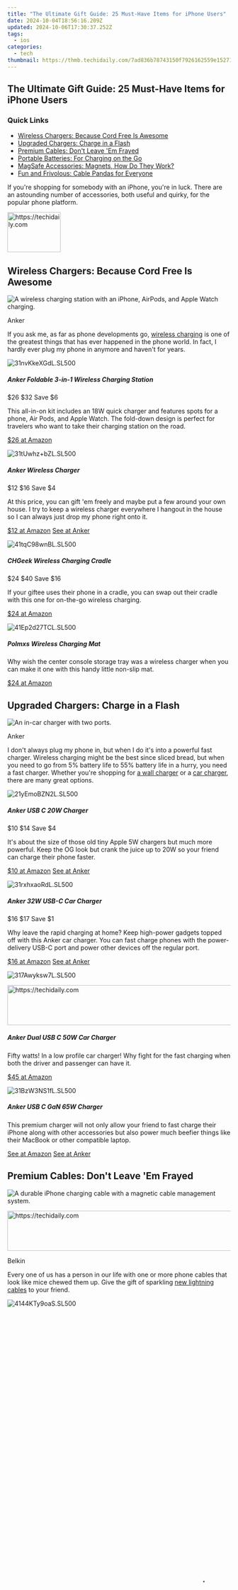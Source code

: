```yaml
---
title: "The Ultimate Gift Guide: 25 Must-Have Items for iPhone Users"
date: 2024-10-04T18:56:16.209Z
updated: 2024-10-06T17:30:37.252Z
tags:
  - ios
categories:
  - tech
thumbnail: https://thmb.techidaily.com/7ad836b78743150f7926162559e15271095acf4f64d610e7943b29ad8777b2c6.jpg
---
```


## The Ultimate Gift Guide: 25 Must-Have Items for iPhone Users

### Quick Links

* [Wireless Chargers: Because Cord Free Is Awesome](https://screen-mirror.techidaily.com/how-to-mirror-apple-iphone-6s-plus-to-mac-drfone-by-drfone-ios/)
* [Upgraded Chargers: Charge in a Flash](https://facebook-video-share.techidaily.com/new-2024-approved-debating-platform-preferences-igtv-versus-youtube-video-sharing/)
* [Premium Cables: Don't Leave 'Em Frayed](https://visual-screen-recording.techidaily.com/2024-approved-from-dream-to-documentation-essential-ways-to-record-your-sims-epic-quests-in-sims-4/)
* [Portable Batteries: For Charging on the Go](https://sound-issues.techidaily.com/reviving-your-rec-room-mic-on-pc-expert-tips-and-fixes-players/)
* [MagSafe Accessories: Magnets, How Do They Work?](https://hardware-tips.techidaily.com/the-tech-scoop-in-depth-reviews-from-toms-equipment-examiner/)
* [Fun and Frivolous: Cable Pandas for Everyone](https://ios-unlock.techidaily.com/unlocking-apple-iphone-15-pro-max-passcode-without-a-computer-by-drfone-ios/)

 If you're shopping for somebody with an iPhone, you're in luck. There are an astounding number of accessories, both useful and quirky, for the popular phone platform.

<!-- affiliate ads begin -->
<a href="https://25home.pxf.io/c/5597632/2148636/16836" target="_top" id="2148636">
  <img src="//a.impactradius-go.com/display-ad/16836-2148636" border="0" alt="https://techidaily.com" width="120" height="90"/>
</a>
<img height="0" width="0" src="https://25home.pxf.io/i/5597632/2148636/16836" style="position:absolute;visibility:hidden;" border="0" />
<!-- affiliate ads end -->

##  Wireless Chargers: Because Cord Free Is Awesome

![A wireless charging station with an iPhone, AirPods, and Apple Watch charging.](https://static1.howtogeekimages.com/wordpress/wp-content/uploads/2022/11/iPhoneGifts8.jpg) 

Anker

 If you ask me, as far as phone developments go, [wireless charging](https://location-social.techidaily.com/in-2024-how-to-fake-snapchat-location-without-jailbreak-on-vivo-y02t-drfone-by-drfone-virtual-android/) is one of the greatest things that has ever happened in the phone world. In fact, I hardly ever plug my phone in anymore and haven't for years.

![31nvKkeXGdL._SL500_](https://static1.howtogeekimages.com/wordpress/wp-content/uploads/2023/06/31nvkkexgdl-_sl500_.jpg) 

#####  Anker Foldable 3-in-1 Wireless Charging Station

$26 $32 Save $6 

This all-in-on kit includes an 18W quick charger and features spots for a phone, Air Pods, and Apple Watch. The fold-down design is perfect for travelers who want to take their charging station on the road.

[$26 at Amazon](https://www.amazon.com/Anker-Foldable-Wireless-Charging-Included/dp/B09KY3QGTK) 

![31tUwhz+bZL._SL500_](https://static1.howtogeekimages.com/wordpress/wp-content/uploads/2023/06/31tuwhz-bzl-_sl500_.jpg) 

#####  Anker Wireless Charger

$12 $16 Save $4 

At this price, you can gift 'em freely and maybe put a few around your own house. I try to keep a wireless charger everywhere I hangout in the house so I can always just drop my phone right onto it.

[$12 at Amazon](https://www.amazon.com/Anker-Wireless-PowerWave-Upgraded-Fast-Charging/dp/B07THHQMHM) [See at Anker](https://shop-links.co/link/?exclusive=1&publisher_slug=itechdaily19598&url=https%3A%2F%2Fus.anker.com%2Fproducts%2Fa2503-1%3Fvariant%3D37438743478422%2522target%253D%2522_blank&ourl=https%3A%2F%2Fus.anker.com%2Fproducts%2Fa2503-1%3Fvariant%3D37438743478422%22target%3D%22_blank) 

![41tqC98wnBL._SL500_](https://static1.howtogeekimages.com/wordpress/wp-content/uploads/2023/06/41tqc98wnbl-_sl500_.jpg) 

#####  CHGeek Wireless Charging Cradle

$24 $40 Save $16 

If your giftee uses their phone in a cradle, you can swap out their cradle with this one for on-the-go wireless charging.

[$24 at Amazon](https://www.amazon.com/Wireless-CHGeek-Charging-Windshield-Dashboard/dp/B08D5XJTJS) 

![41Ep2d27TCL._SL500_](https://static1.howtogeekimages.com/wordpress/wp-content/uploads/2023/06/41ep2d27tcl-_sl500_.jpg) 

#####  Polmxs Wireless Charging Mat

Why wish the center console storage tray was a wireless charger when you can make it one with this handy little non-slip mat.

[$24 at Amazon](https://www.amazon.com/Wireless-Charger-Charging-Station-C3/dp/B07GZZX37F) 

##  Upgraded Chargers: Charge in a Flash

![An in-car charger with two ports.](https://static1.howtogeekimages.com/wordpress/wp-content/uploads/2022/11/iPhoneGifts7.jpg) 

Anker

 I don't always plug my phone in, but when I do it's into a powerful fast charger. Wireless charging might be the best since sliced bread, but when you need to go from 5% battery life to 55% battery life in a hurry, you need a fast charger. Whether you're shopping for [a wall charger](https://some-techniques.techidaily.com/freedom-in-viewing-is-vlc-more-powerful-than-mpc-for-2024/) or a [car charger](https://extra-guidance.techidaily.com/in-2024-milliseconds-and-megabits-deconstructing-20mb-videos/), there are many great options.

![21yEmoBZN2L._SL500_](https://static1.howtogeekimages.com/wordpress/wp-content/uploads/2023/06/21yemobzn2l-_sl500_.jpg) 

#####  Anker USB C 20W Charger

$10 $14 Save $4 

It's about the size of those old tiny Apple 5W chargers but much more powerful. Keep the OG look but crank the juice up to 20W so your friend can charge their phone faster.

[$10 at Amazon](https://www.amazon.com/Anker-Charger-Durable-Compact-Included/dp/B099F558S1) [See at Anker](https://shop-links.co/link/?exclusive=1&publisher_slug=itechdaily19598&url=https%3A%2F%2Fus.anker.com%2Fproducts%2Fa2637%3Fvariant%3D42621670457494%2522target%253D%2522_blank&ourl=https%3A%2F%2Fus.anker.com%2Fproducts%2Fa2637%3Fvariant%3D42621670457494%22target%3D%22_blank) 

![31rxhxaoRdL._SL500_](https://static1.howtogeekimages.com/wordpress/wp-content/uploads/2023/06/31rxhxaordl-_sl500_.jpg) 

#####  Anker 32W USB-C Car Charger

$16 $17 Save $1 

Why leave the rapid charging at home? Keep high-power gadgets topped off with this Anker car charger. You can fast charge phones with the power-delivery USB-C port and power other devices off the regular port.

[$16 at Amazon](https://www.amazon.com/Charger-Anker-Compact-Delivery-PowerDrive/dp/B097N94PWM) [See at Anker](https://shop-links.co/link/?exclusive=1&publisher_slug=itechdaily19598&url=https%3A%2F%2Fus.anker.com%2Fproducts%2Fa2720%3Fvariant%3D37438015111318%2522target%253D%2522_blank&ourl=https%3A%2F%2Fus.anker.com%2Fproducts%2Fa2720%3Fvariant%3D37438015111318%22target%3D%22_blank) 

![317Awyksw7L._SL500_](https://static1.howtogeekimages.com/wordpress/wp-content/uploads/2023/06/317awyksw7l-_sl500_.jpg) 

<!-- affiliate ads begin -->
<a href="https://appsumo.8odi.net/c/5597632/2068439/7443" target="_top" id="2068439">
  <img src="//a.impactradius-go.com/display-ad/7443-2068439" border="0" alt="https://techidaily.com" width="728" height="90"/>
</a>
<img height="0" width="0" src="https://appsumo.8odi.net/i/5597632/2068439/7443" style="position:absolute;visibility:hidden;" border="0" />
<!-- affiliate ads end -->

#####  Anker Dual USB C 50W Car Charger

Fifty watts! In a low profile car charger! Why fight for the fast charging when both the driver and passenger can have it.

[$45 at Amazon](https://www.amazon.com/Charger-Anker-Adapter-PowerDrive-Delivery/dp/B097PPJRXS) 

![31BzW3NS1fL._SL500_](https://static1.howtogeekimages.com/wordpress/wp-content/uploads/2023/06/31bzw3ns1fl-_sl500_.jpg) 

#####  Anker USB C GaN 65W Charger

This premium charger will not only allow your friend to fast charge their iPhone along with other accessories but also power much beefier things like their MacBook or other compatible laptop.

[See at Amazon](https://www.amazon.com/Anker-Charger-GaNPrime-Compact-Foldable/dp/B09W2JP6SM) [See at Anker](https://shop-links.co/link/?exclusive=1&publisher_slug=itechdaily19598&url=https%3A%2F%2Fus.anker.com%2Fproducts%2Fa2668-boa1%3Fvariant%3D41974350348438%2522target%253D%2522_blank&ourl=https%3A%2F%2Fus.anker.com%2Fproducts%2Fa2668-boa1%3Fvariant%3D41974350348438%22target%3D%22_blank) 

##  Premium Cables: Don't Leave 'Em Frayed

![A durable iPhone charging cable with a magnetic cable management system.](https://static1.howtogeekimages.com/wordpress/wp-content/uploads/2022/11/iPhoneGifts5.jpg) 

<!-- affiliate ads begin -->
<a href="https://appsumo.8odi.net/c/5597632/2123735/7443" target="_top" id="2123735">
  <img src="//a.impactradius-go.com/display-ad/7443-2123735" border="0" alt="https://techidaily.com" width="600" height="90"/>
</a>
<img height="0" width="0" src="https://appsumo.8odi.net/i/5597632/2123735/7443" style="position:absolute;visibility:hidden;" border="0" />
<!-- affiliate ads end -->

Belkin

 Every one of us has a person in our life with one or more phone cables that look like mice chewed them up. Give the gift of sparkling [new lightning cables](https://fox-helps.techidaily.com/2024-approved-top-6-virtual-reality-vr-gloves-to-check-out/) to your friend.

![4144KTy9oaS._SL500_](https://static1.howtogeekimages.com/wordpress/wp-content/uploads/2023/06/4144kty9oas-_sl500_.jpg) 

<!-- affiliate ads begin -->
<span id="1793213">
					<video width="864" height="1296" style="cursor:pointer"
           poster="//a.impactradius-go.com/display-clicktoplayimage/1793213.png"
           onclick="if(!this.playClicked){this.play();this.setAttribute('controls',true);this.playClicked=true;}">
	   <source src="//a.impactradius-go.com/display-ad/19135-1793213">
	   <img src="//a.impactradius-go.com/display-clicktoplayimage/1793213.png" style="border: none; height: 100%; width: 100%; object-fit: contain">
	</video>
	<div style="width:540px;text-align:center"><a href="javascript:window.open(decodeURIComponent('https%3A%2F%2Ftinyland.pxf.io%2Fc%2F5597632%2F1793213%2F19135'), '_blank');void(0);">Click here</a></div>
</span>
<img height="0" width="0" src="https://imp.pxf.io/i/5597632/1793213/19135" style="position:absolute;visibility:hidden;" border="0" />
<!-- affiliate ads end -->

#####  Feel2nice 10ft USB to Lightning Cables

Perfect for the friend who can't stop losing charging cables, this 5 pack will give them one for their bedroom, living room, car, and even office with one to spare.

[$17 at Amazon](https://www.amazon.com/Certified-Charger-Lightning-Charging-Connector/dp/B08VFRQ2DY) 

![310pkFLBeXL._SL500_](https://static1.howtogeekimages.com/wordpress/wp-content/uploads/2023/06/310pkflbexl-_sl500_.jpg) 

#####  Anker USB C to Lightning Cables

$20 $25 Save $5 

You can't fast charge an iPhone with a standard USB A cable, so help your friend get in the fast lane by rounding out a charger upgrade with a cable upgrade too.

[$20 at Amazon](https://www.amazon.com/Anker-Lightning-Powerline-Supports-Delivery/dp/B07V5T11F1) [See at Anker](https://shop-links.co/link/?exclusive=1&publisher_slug=itechdaily19598&url=https%3A%2F%2Fus.anker.com%2Fproducts%2Fb8633-1%3Fvariant%3D40097593491606%2522target%253D%2522_blank&ourl=https%3A%2F%2Fus.anker.com%2Fproducts%2Fb8633-1%3Fvariant%3D40097593491606%22target%3D%22_blank) 

![41PuVHQpklL._SL500_](https://static1.howtogeekimages.com/wordpress/wp-content/uploads/2023/06/41puvhqpkll-_sl500_.jpg) 

#####  Belkin BoostCharge Pro 10ft USB C Lighting Cable

$23 $35 Save $12 

This durable cable features a braided outer sheath over a flexible silicone inner sheath along with a handy magnetic cable management system. It's rated for 30,000 bends and will be a perfect durable replacement for the 10 year old cable your friend insists on keeping.

[$23 at Amazon](https://www.amazon.com/Belkin-BoostCharge-Lightning-Certified-Charging/dp/B09K6CXW8D) 

![51SaOIrWoAL._SL500_](https://static1.howtogeekimages.com/wordpress/wp-content/uploads/2023/06/51saoirwoal-_sl500_.jpg) 

#####  Wangmai 10ft 90 Degree USB C to Lightning Cable 

If your friend likes to play on their phone while it charges, this 90 degree charging cable makes it comfortable to hold the phone without putting extra pressure on the cord.

[$16 at Amazon](https://www.amazon.com/Lightning-Certified-Charger-Charging-Compatible/dp/B09KKPMVMN) 

##  Portable Batteries: For Charging on the Go

![A person holds their phone and a portable battery pack.](https://static1.howtogeekimages.com/wordpress/wp-content/uploads/2022/11/iPhoneGifts3.jpg) 

<!-- affiliate ads begin -->
<a href="https://united.elfm.net/c/5597632/517826/4704" target="_top" id="517826">
  <img src="//a.impactradius-go.com/display-ad/4704-517826" border="0" alt="https://techidaily.com" width="728" height="90"/>
</a>
<img height="0" width="0" src="https://united.elfm.net/i/5597632/517826/4704" style="position:absolute;visibility:hidden;" border="0" />
<!-- affiliate ads end -->

Anker

 Over the years iPhone battery life has really improved, but in every group there is an all-day go-go-go power user. Whether they're blowing out their battery playing mobile games they're always exclaiming "I forgot to charge my stupid phone again!" these [portable batteries](https://change-location.techidaily.com/how-to-fix-error-495-while-downloadupdating-android-apps-on-motorola-moto-g13-drfone-by-drfone-fix-android-problems-fix-android-problems/) will see them through.

![21wJc3mrFEL._SL500_-1](https://static1.howtogeekimages.com/wordpress/wp-content/uploads/2023/06/21wjc3mrfel-_sl500_-1.jpg) 

#####  Anker Portable Charger

$20 $22 Save $2 

For the friend that never has enough juice, this 10,000 mAh battery pack has enough power to keep an iPhone running up to 300% longer than a regular charge alone could.

[$20 at Amazon](https://www.amazon.com/Anker-Ultra-Compact-High-Speed-VoltageBoost-Technology/dp/B07QXV6N1B) [See at Anker](https://shop-links.co/link/?exclusive=1&publisher_slug=itechdaily19598&url=https%3A%2F%2Fus.anker.com%2Fproducts%2Fa1229%3Fvariant%3D37438231806102%2522target%253D%2522_blank&ourl=https%3A%2F%2Fus.anker.com%2Fproducts%2Fa1229%3Fvariant%3D37438231806102%22target%3D%22_blank) 

![41t6DlTrOWL._SL500_](https://static1.howtogeekimages.com/wordpress/wp-content/uploads/2023/06/41t6dltrowl-_sl500_.jpg) 

#####  Solar Power Bank with LED Flashlight

$30 $35 Save $5 

For those friends that spend long hikes away from an outlet, this handy power bank not only has enough juice to charge their phone nearly a half dozen times but it includes slower charging and a very useful LED flashlight.

[$30 at Amazon](https://www.amazon.com/Wireless-26800mAh-Riapow-Waterproof-Flashlight/dp/B081C5TY2J) 

![31vNe0Ai8JL._SL500_](https://static1.howtogeekimages.com/wordpress/wp-content/uploads/2023/06/31vne0ai8jl-_sl500_.jpg) 

#####  Anker PowerCore Ultra Compact Battery

Not everybody needs enough backup power to survive off grid. This petite lipstick-size charger can give your friend a full charge without weighing them down.

[$22 at Amazon](https://www.amazon.com/Anker-PowerCore-Ultra-Compact-High-Speed-Technology/dp/B01CU1EC6Y) 

##  MagSafe Accessories: Magnets, How Do They Work?

![A MagSafe phone mount in a car.](https://static1.howtogeekimages.com/wordpress/wp-content/uploads/2022/11/iPhoneGifts1.jpg) 

Belkin

[MagSafe](https://techno-recovery.techidaily.com/mastering-regional-adjustments-how-to-update-regions-on-your-iphone/) is a magnet-based tech from Apple that brought its popular magnetic charging design the MacBook to the iPhone. You can find it in everything from snap-on wallets to clip-free [car mounts](https://howto.techidaily.com/7-fixes-for-unfortunately-phone-has-stopped-on-itel-p55-drfone-by-drfone-fix-android-problems-fix-android-problems/).

Related: [What Is MagSafe for iPhone, and What Can It Do?](https://techno-recovery.techidaily.com/mastering-regional-adjustments-how-to-update-regions-on-your-iphone/) 

 Do note that unlike the other gifts in this roundup, compatibility depends on the iPhone model. MagSafe accessories only work with iPhone 14, iPhone 14 Pro, iPhone 13, iPhone 13 Pro, iPhone 12 and iPhone 12 Pro models.

 But if they have a compatible phone it makes for a pretty great gift because either your giftee is already using it (and more MagSafe gear is welcome) or they're unfamiliar with MagSafe (and will be blown away by how cool it is).

![21tAel1FpkL._SL500_](https://static1.howtogeekimages.com/wordpress/wp-content/uploads/2023/06/21tael1fpkl-_sl500_.jpg) 

<!-- affiliate ads begin -->
<a href="https://aligracehair.sjv.io/c/5597632/2135356/19272" target="_top" id="2135356">
  <img src="//a.impactradius-go.com/display-ad/19272-2135356" border="0" alt="https://techidaily.com" width="300" height="90"/>
</a>
<img height="0" width="0" src="https://aligracehair.sjv.io/i/5597632/2135356/19272" style="position:absolute;visibility:hidden;" border="0" />
<!-- affiliate ads end -->

#####  Anker MagSafe Charging Puck

If your friend hasn't started using MagSafe yet, you can't go wrong getting them a basic MagSafe compatible charger to introduce them to wireless magnetic click-and-go charging.

[See at Amazon](https://www.amazon.com/Anker-Magnetic-Detachable-Connector-PowerWave/dp/B08Y846DDJ) 

![21+Jgg5uf9L._SL500_](https://static1.howtogeekimages.com/wordpress/wp-content/uploads/2023/06/21-jgg5uf9l-_sl500_.jpg) 

#####  Apple MagSafe Wallet for iPhone

Available in a variety of colors this leather wallet magnetically sticks to the back of your phone and integrates with the Find My device tracking function. If your friend misplaced their wallet their iPhone will remember the last place they had it.

[$140 at Amazon](https://www.amazon.com/Apple-Leather-Wallet-MagSafe-iPhone/dp/B09G8TPS3V) [See at Bestbuy](https://shop-links.co/link/?exclusive=1&publisher_slug=itechdaily19598&url=https%3A%2F%2Fwww.bestbuy.com%2Fsite%2Fapple__iphone_leathe%2F6341082.p%3FskuId%3D6341082%2522target%253D%2522_blank) [See at Target](https://shop-links.co/link/?exclusive=1&publisher_slug=itechdaily19598&url=https%3A%2F%2Fdisneyplus.bn5x.net%2Fc%2F156932%2F564546%2F9358%3FsubId1%3DUUhtgUeUpU203558%26subId2%3Dehtg%26u%3Dhttps%253A%252F%252Fwww.target.com%252Fp%252Fapple%255Fiphone%255Fleather%252F-%252FA-77640937%2522target%253D%2522%255Fblank) 

![312CevT1p8L._SL500_](https://static1.howtogeekimages.com/wordpress/wp-content/uploads/2023/06/312cevt1p8l-_sl500_.jpg) 

#####  PockSockets MagSafe PopGrip

$23 $30 Save $7 

Want the useful grip a PopSocket offers but not all the time? With MagSafe you can skip the sticky bits and pop it on and off whenever you want.

[$23 at Amazon](https://www.amazon.com/PopSockets-PopGrip-MagSafe-Reposition-Swappable/dp/B097G1XT4R) [See at Bestbuy](https://shop-links.co/link/?exclusive=1&publisher_slug=itechdaily19598&url=https%3A%2F%2Fwww.bestbuy.com%2Fsite%2Fpopsockets__popgrip_%2F6477068.p%3FskuId%3D6477068%2522target%253D%2522_blank) [See at Target](https://shop-links.co/link/?exclusive=1&publisher_slug=itechdaily19598&url=https%3A%2F%2Fdisneyplus.bn5x.net%2Fc%2F156932%2F564546%2F9358%3FsubId1%3DUUhtgUeUpU203558%26subId2%3Dehtg%26u%3Dhttps%253A%252F%252Fwww.target.com%252Fp%252Fpopsockets%255Fpopgrip%255Fc%252F-%252FA-82675132%2522target%253D%2522%255Fblank) 

![31wUjzg0cIL._SL500_](https://static1.howtogeekimages.com/wordpress/wp-content/uploads/2023/06/31wujzg0cil-_sl500_.jpg) 

#####  Anker Wireless PowerWave Charging Stand

Pop your MagSafe compatible phone on the top and park your AirPods on the bottom for an all-in-one charging solution.

[$44 at Amazon](https://www.amazon.com/Anker-Wireless-Charging-PowerWave-Magnetic/dp/B094FMWPPM) 

![312Ub2sBteL._SL500_](https://static1.howtogeekimages.com/wordpress/wp-content/uploads/2023/06/312ub2sbtel-_sl500_.jpg) 

#####  Belkin MagSafe Car Charging Cradle

$50 $60 Save $10 

It's all the convenience of a car cradle with none of the fussing to get it in and out of the cradle. It's practically a speed holster for your phone.

[$50 at Amazon](https://www.amazon.com/Belkin-Compatible-Magnetic-Charging-Included/dp/B09GRJ2S8X) [See at Crutchfield](https://shop-links.co/link/?exclusive=1&publisher_slug=itechdaily19598&url=https%3A%2F%2Fwww.crutchfield.com%2FI-rNARc1DJ0%2Fp_599WC4BTBK%2FBelkin-BOOST-uarr-CHARGE-Wireless-Charger-with-MagSafe-Mount.html%22target%3D%22_blank) 

Related: [The Best MagSafe Accessories for iPhone of 2023](https://facebook-video-footage.techidaily.com/new-2024-approved-achieving-broadcast-excellence-your-guide-to-youtubes-live-360-videos/) 

<!-- affiliate ads begin -->
<span id="1531882">
					<video width="864" height="1536" style="cursor:pointer"
           poster="//a.impactradius-go.com/display-clicktoplayimage/1531882.png"
           onclick="if(!this.playClicked){this.play();this.setAttribute('controls',true);this.playClicked=true;}">
	   <source src="//a.impactradius-go.com/display-ad/16446-1531882">
	   <img src="//a.impactradius-go.com/display-clicktoplayimage/1531882.png" style="border: none; height: 100%; width: 100%; object-fit: contain">
	</video>
	<div style="width:540px;text-align:center"><a href="javascript:window.open(decodeURIComponent('https%3A%2F%2Flaganoo.pxf.io%2Fc%2F5597632%2F1531882%2F16446'), '_blank');void(0);">Click here</a></div>
</span>
<img height="0" width="0" src="https://imp.pxf.io/i/5597632/1531882/16446" style="position:absolute;visibility:hidden;" border="0" />
<!-- affiliate ads end -->

##  Fun and Frivolous: Cable Pandas for Everyone

![A young man holds a portable iPhone tripod.](https://static1.howtogeekimages.com/wordpress/wp-content/uploads/2022/11/iPhoneGifts2.jpg) 

Joby

 So far, our iPhone gift suggestions have been on the practical side, like durable cables and upgraded chargers. There's always room for fun, though.

![21ttIrgHhTL._SL500_-3](https://static1.howtogeekimages.com/wordpress/wp-content/uploads/2023/06/21ttirghhtl-_sl500_-3.jpg) 

#####  Apple AirPods Pro

AirPods Pro earbuds certainly aren't cheap but they're amazing. If your friend is in the market for quality earbuds that offer an seamless experience with the iPhone and other Apple products, you really can't beat them.

[$280 at Amazon](https://www.amazon.com/Apple-Generation-Cancelling-Transparency-Personalized/dp/B0BDHWDR12) [See at Bestbuy](https://shop-links.co/link/?exclusive=1&publisher_slug=itechdaily19598&url=https%3A%2F%2Fwww.bestbuy.com%2Fsite%2Fapple__airpods_pro_2%2F4900964.p%3FskuId%3D4900964%2522target%253D%2522_blank) [See at Target](https://shop-links.co/link/?exclusive=1&publisher_slug=itechdaily19598&url=https%3A%2F%2Fdisneyplus.bn5x.net%2Fc%2F156932%2F564546%2F9358%3FsubId1%3DUUhtgUeUpU203558%26subId2%3Dehtg%26u%3Dhttps%253A%252F%252Fwww.target.com%252Fp%252Fapple%255Fairpods%255Fpro%255F2n%252F-%252FA-85978612%2522target%253D%2522%255Fblank) 

![41f9lUckWdL._SL500_](https://static1.howtogeekimages.com/wordpress/wp-content/uploads/2023/06/41f9luckwdl-_sl500_.jpg) 

#####  Animal Cable Protectors

These little cable pets are inexpensive and adorable. If your giftee like whimsical things, they make for great little stocking stuffers.

[See at Amazon](https://www.amazon.com/Charger-Protector-Protective-Suitable-Android/dp/B09VB9ZBVW) 

![41FmEwO3C4L._SL500_](https://static1.howtogeekimages.com/wordpress/wp-content/uploads/2023/06/41fmewo3c4l-_sl500_.jpg) 

#####  Joby GripTight

$20 $35 Save $15 

As far as portable mini tripods go, you'd be hard pressed to find better than Joby products. Perfect smartphone, action cams, and more.

[$20 at Amazon](https://www.amazon.com/GripTight-ONE-GorillaPod-Stand-Smartphones/dp/B01NGTBA3E) [See at Target](https://shop-links.co/link/?exclusive=1&publisher_slug=itechdaily19598&url=https%3A%2F%2Fdisneyplus.bn5x.net%2Fc%2F156932%2F564546%2F9358%3FsubId1%3DUUhtgUeUpU203558%26subId2%3Dehtg%26u%3Dhttps%253A%252F%252Fwww.target.com%252Fp%252Fjoby%255Fgriptight%255Fone%255Fg%252F-%252FA-52332384%2522target%253D%2522%255Fblank) [See at Adorama](https://adorama.rfvk.net/c/156932/51926/1036?subId1=UUhtgUeUpU203558&subId2=ehtg&u=https%3A%2F%2Fwww.adorama.com%2Fjogtonegps.html%22target%3D%22%5Fblank) 

![410-WsXpElL._SL500_](https://static1.howtogeekimages.com/wordpress/wp-content/uploads/2023/06/410-wsxpell-_sl500_.jpg) 

<!-- affiliate ads begin -->
<a href="https://appsumo.8odi.net/c/5597632/2082536/7443" target="_top" id="2082536">
  <img src="//a.impactradius-go.com/display-ad/7443-2082536" border="0" alt="https://techidaily.com" width="728" height="90"/>
</a>
<img height="0" width="0" src="https://appsumo.8odi.net/i/5597632/2082536/7443" style="position:absolute;visibility:hidden;" border="0" />
<!-- affiliate ads end -->

#####  Kodak Step Mini Photo Printer

$61 $70 Save $9 

A fun gift for young and old, this compact photo printer allows you to beam pictures right from your phone and get a print in your hand in seconds. Why throw photos into the void of social media when you can print them out and put them right on the fridge.

[$61 at Amazon](https://www.amazon.com/Wireless-Printer-Compatible-Android-Bluetooth/dp/B08C72V1LB) [See at Target](https://shop-links.co/link/?exclusive=1&publisher_slug=itechdaily19598&url=https%3A%2F%2Fdisneyplus.bn5x.net%2Fc%2F156932%2F564546%2F9358%3FsubId1%3DUUhtgUeUpU203558%26subId2%3Dehtg%26u%3Dhttps%253A%252F%252Fwww.target.com%252Fp%252Fkodak%255Fstep%255Finstant%255Fp%252F-%252FA-82444101%2522target%253D%2522%255Fblank) 

![41fVA6FIe5L._SL500_](https://static1.howtogeekimages.com/wordpress/wp-content/uploads/2023/06/41fva6fie5l-_sl500_.jpg) 

#####  OontZ Angle Solo Bluetooth Speaker

$20 $26 Save $6 

This compact Bluetooths speaker is big on sound, big on battery life, and IPX5 water-resistant. Give it to your friend so they can enjoy tunes in the shower or their favorite True Crime podcasts in the bath.

[$20 at Amazon](https://www.amazon.com/OontZ-Wireless-Bluetooth-Speaker-Splashproof/dp/B07DPVF8DQ) [See at Target](https://shop-links.co/link/?exclusive=1&publisher_slug=itechdaily19598&url=https%3A%2F%2Fdisneyplus.bn5x.net%2Fc%2F156932%2F564546%2F9358%3FsubId1%3DUUhtgUeUpU203558%26subId2%3Dehtg%26u%3Dhttps%253A%252F%252Fwww.target.com%252Fp%252Foontz%255Fsolo%255Fbluetooth%252F-%252FA-86490674%2522target%253D%2522%255Fblank) 

 So whether you buy your friend a pack of cables, a speedy new charger, or really splurge and get them some new AirPods, there are plenty of fun gifts to give the iPhone devotee in your life.

 And if you like some of the picks in this roundup, check out [our best geeky stocking stuffer guide](https://ai-video-editing.techidaily.com/new-in-2024-templates-increase-the-editing-possibilities-for-beginners-and-professionals-read-this-article-to-learn-about-some-customizable-slow-motion-capc/). A few of our iPhone picks make an appearance, along with many other great reasonably-priced gifts.

 Looking for more gift ideas? Take a look at our other gift guides:

* [25 Gifts Your Techy Friends Actually Want in 2022](https://extra-lessons.techidaily.com/new-2023s-premier-entryway-toolkit-across-devices/)
* [The 25 Best Geeky Stocking Stuffers for 2022](https://ai-video-editing.techidaily.com/new-in-2024-templates-increase-the-editing-possibilities-for-beginners-and-professionals-read-this-article-to-learn-about-some-customizable-slow-motion-capc/)
* [The 25 Best Gifts for Cutting the Cord for 2022](https://fox-boxes.techidaily.com/new-win11s-1-5-pick-for-budget-friendly-screen-capture-apps/)
* [The 25 Best Tech Gifts Under $100 for 2022](https://visual-screen-recording.techidaily.com/updated-ultimate-windows-recordings-made-simple/)
* [The 25 Best Smart Home Gifts for 2022](https://fox-links.techidaily.com/updated-2024-approved-unlocking-your-understanding-of-copyright-on-instagram/)
* [25 Gifts for the Android User in Your Life for 2022](https://desktop-recording.techidaily.com/in-2024-capture-share-enjoy/)
* [25 Awesome Board Game Stocking Stuffers for Under $25 in 2022](https://instagram-videos.techidaily.com/new-no-more-complications-easy-instagram-to-mp4-tools-for-mac-and-pc-for-2024/)

<ins class="adsbygoogle"
     style="display:block"
     data-ad-format="autorelaxed"
     data-ad-client="ca-pub-7571918770474297"
     data-ad-slot="1223367746"></ins>

<ins class="adsbygoogle"
     style="display:block"
     data-ad-client="ca-pub-7571918770474297"
     data-ad-slot="8358498916"
     data-ad-format="auto"
     data-full-width-responsive="true"></ins>

<span class="atpl-alsoreadstyle">Also read:</span>
<div><ul>
<li><a href="https://some-techniques.techidaily.com/new-expert-analysis-vita-video-editor-full-insight/"><u>[New] Expert Analysis Vita Video Editor - Full Insight</u></a></li>
<li><a href="https://instagram-video-files.techidaily.com/new-in-2024-ultimate-guide-5-top-earning-instagram-strategies/"><u>[New] In 2024, Ultimate Guide 5 Top-Earning Instagram Strategies</u></a></li>
<li><a href="https://fox-friendly.techidaily.com/updated-2024-approved-top-picks-the-ultimate-android-mp3-downloader-collection/"><u>[Updated] 2024 Approved Top Picks The Ultimate Android MP3 Downloader Collection</u></a></li>
<li><a href="https://screen-recording.techidaily.com/updated-reimagine-your-farm-in-stardew-valley-with-these-7-mods-for-2024/"><u>[Updated] Reimagine Your Farm in Stardew Valley with These 7 Mods for 2024</u></a></li>
<li><a href="https://os-tips.techidaily.com/breathing-fresh-life-into-your-vintage-iphone-ultimate-guide-for-a-newer-experience/"><u>Breathing Fresh Life Into Your Vintage iPhone - Ultimate Guide for a Newer Experience</u></a></li>
<li><a href="https://os-tips.techidaily.com/comprehensive-guide-understanding-airpods-pro-mastering-controls-unveiling-advanced-features-and-navigating-gestures/"><u>Comprehensive Guide: Understanding AirPods Pro - Mastering Controls, Unveiling Advanced Features & Navigating Gestures</u></a></li>
<li><a href="https://os-tips.techidaily.com/copilot-by-microsoft-launches-new-ios-application/"><u>Copilot by Microsoft Launches New iOS Application</u></a></li>
<li><a href="https://os-tips.techidaily.com/critical-guide-preparing-to-embrace-the-apple-world/"><u>Critical Guide: Preparing to Embrace the Apple World</u></a></li>
<li><a href="https://os-tips.techidaily.com/disappointing-wearos-experience-leads-me-to-switch-to-apples-smartwatch/"><u>Disappointing WearOS Experience Leads Me to Switch to Apple's Smartwatch</u></a></li>
<li><a href="https://os-tips.techidaily.com/discontinuation-announcement-apple-ends-sales-of-watch-series-9-and-ultra-models/"><u>Discontinuation Announcement: Apple Ends Sales of Watch Series 9 & Ultra Models</u></a></li>
<li><a href="https://os-tips.techidaily.com/discover-how-ipados-18-upgrades-are-redefining-interaction-on-your-ipad-with-these-8-key-features/"><u>Discover How iPadOS 18 Upgrades Are Redefining Interaction on Your iPad with These 8 Key Features</u></a></li>
<li><a href="https://os-tips.techidaily.com/discovering-the-brilliance-of-ios-16s-flashlight-function-a-testament-to-apples-dedication-to-user-experience/"><u>Discovering the Brilliance of iOS 16'S Flashlight Function – A Testament to Apple's Dedication to User Experience</u></a></li>
<li><a href="https://fox-boxes.techidaily.com/djis-aviation-innovation-meets-gaming-mavic-air-versus-spark/"><u>DJI’s Aviation Innovation Meets Gaming Mavic Air Versus Spark</u></a></li>
<li><a href="https://os-tips.techidaily.com/do-you-absolutely-need-a-phone-screen-guard-for-your-mobile-device/"><u>Do You Absolutely Need a Phone Screen Guard for Your Mobile Device?</u></a></li>
<li><a href="https://facebook-video-share.techidaily.com/free-audio-treasures-to-amplify-youtube-in-2024/"><u>Free Audio Treasures to Amplify YouTube, In 2024</u></a></li>
<li><a href="https://iphone-unlock.techidaily.com/in-2024-trouble-with-apple-iphone-7-swipe-up-try-these-11-solutions-drfone-by-drfone-ios/"><u>In 2024, Trouble with Apple iPhone 7 Swipe-Up? Try These 11 Solutions | Dr.fone</u></a></li>
<li><a href="https://tech-savvy.techidaily.com/revolutionizing-ai-communication-explore-openais-tailored-store/"><u>Revolutionizing AI Communication: Explore OpenAI’s Tailored Store!</u></a></li>
<li><a href="https://mondly-stories.techidaily.com/the-spectrum-of-worldwide-halloween/"><u>The Spectrum of Worldwide Halloween</u></a></li>
<li><a href="https://buynow-reviews.techidaily.com/top-rated-pc-audio-interfaces-a-buyers-guide/"><u>Top-Rated PC Audio Interfaces : A Buyer's Guide</u></a></li>
</ul></div>

